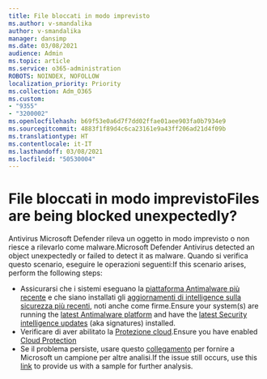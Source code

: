 ```yaml
---
title: File bloccati in modo imprevisto
ms.author: v-smandalika
author: v-smandalika
manager: dansimp
ms.date: 03/08/2021
audience: Admin
ms.topic: article
ms.service: o365-administration
ROBOTS: NOINDEX, NOFOLLOW
localization_priority: Priority
ms.collection: Adm_O365
ms.custom:
- "9355"
- "3200002"
ms.openlocfilehash: b69f53e0a6d7f7dd02ffae01aee903fa0b7934e9
ms.sourcegitcommit: 4883f1f89d4c6ca23161e9a43ff206ad21d4f09b
ms.translationtype: HT
ms.contentlocale: it-IT
ms.lasthandoff: 03/08/2021
ms.locfileid: "50530004"
---
```

# <a name="files-are-being-blocked-unexpectedly"></a><span data-ttu-id="20c7a-102">File bloccati in modo imprevisto</span><span class="sxs-lookup"><span data-stu-id="20c7a-102">Files are being blocked unexpectedly?</span></span>

<span data-ttu-id="20c7a-103">Antivirus Microsoft Defender rileva un oggetto in modo imprevisto o non riesce a rilevarlo come malware.</span><span class="sxs-lookup"><span data-stu-id="20c7a-103">Microsoft Defender Antivirus detected an object unexpectedly or failed to detect it as malware.</span></span> <span data-ttu-id="20c7a-104">Quando si verifica questo scenario, eseguire le operazioni seguenti:</span><span class="sxs-lookup"><span data-stu-id="20c7a-104">If this scenario arises, perform the following steps:</span></span>

- <span data-ttu-id="20c7a-105">Assicurarsi che i sistemi eseguano la [piattaforma Antimalware più recente](https://docs.microsoft.com/windows/security/threat-protection/microsoft-defender-antivirus/manage-updates-baselines-microsoft-defender-antivirus) e che siano installati gli [aggiornamenti di intelligence sulla sicurezza più recenti](https://www.microsoft.com/security/encyclopedia/adlpackages.aspx), noti anche come firme.</span><span class="sxs-lookup"><span data-stu-id="20c7a-105">Ensure your system(s) are running the [latest Antimalware platform](https://docs.microsoft.com/windows/security/threat-protection/microsoft-defender-antivirus/manage-updates-baselines-microsoft-defender-antivirus) and have the [latest Security intelligence updates](https://www.microsoft.com/security/encyclopedia/adlpackages.aspx) (aka signatures) installed.</span></span>
- <span data-ttu-id="20c7a-106">Verificare di aver abilitato la [Protezione cloud](https://docs.microsoft.com/windows/security/threat-protection/microsoft-defender-antivirus/enable-cloud-protection-microsoft-defender-antivirus).</span><span class="sxs-lookup"><span data-stu-id="20c7a-106">Ensure you have enabled [Cloud Protection](https://docs.microsoft.com/windows/security/threat-protection/microsoft-defender-antivirus/enable-cloud-protection-microsoft-defender-antivirus)</span></span>
- <span data-ttu-id="20c7a-107">Se il problema persiste, usare questo [collegamento](https://www.microsoft.com/wdsi/filesubmission) per fornire a Microsoft un campione per altre analisi.</span><span class="sxs-lookup"><span data-stu-id="20c7a-107">If the issue still occurs, use this [link](https://www.microsoft.com/wdsi/filesubmission) to provide us with a sample for further analysis.</span></span>
